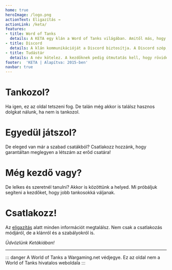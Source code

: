 ```yaml
---
home: true
heroImage: /logo.png
actionText: Eligazítás →
actionLink: /keta/
features:
- title: Word of Tanks
  details: A KETA egy klán a Word of Tanks világában. Amitől más, hogy talán a legtalálóbb mottója van mind közül. Nekünk biztosan az.
- title: Discord
  details: A klán kommunikációját a Discord biztosítja. A Discord szép, a Discord jó. Talán nem túl népszerű, de lássuk mit tehetünk, hogy gyengítsük a TS egyeduralmát.
- title: Tudástár
  details: A név kötelez. A kezdőknek pedig útmutatás kell, hogy rövidebb és szórakoztatóbb úton jussanak el a 8-as erőd csaták mezeire. Ha nem velünk játszol akkor is olvashatod.
footer:  'KETA | Alapítva: 2015-ben'
navbar: true
---
```


# Tankozol?
Ha igen, ez az oldal tetszeni fog. De talán még akkor is találsz hasznos dolgkat nálunk, ha nem is tankozol.

# Egyedül játszol?

De eleged van már a szabad csatákból? Csatlakozz hozzánk, hogy garantáltan meglegyen a létszám az erőd csatára!

# Még kezdő vagy?

De lelkes és szeretnél tanulni? Akkor is közöttünk a helyed. Mi próbáljuk segíteni a kezdőket, hogy jobb tankosokká váljanak.

# Csatlakozz!

Az [eligazítás](/keta/) alatt minden információt megtalálsz. Nem csak a csatlakozás módjáról, de a klánról és a szabályokról is.

*Üdvözlünk Ketákiában!*

<hr>

::: danger A World of Tanks a Wargaming.net védjegye.
Ez az oldal nem a World of Tanks hivatalos weboldala
:::

